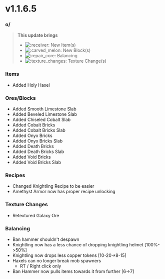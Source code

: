 # v1.1.6.5

### o/

> **This update brings**
>
> * ![:receiver:](https://cdn.discordapp.com/emojis/1172373820590526505.webp?size=56\&quality=lossless) New Item(s)
> * <img src="https://cdn.discordapp.com/emojis/1157847908905926747.webp?size=56&#x26;quality=lossless" alt=":carved_melon:" data-size="line"> New Block(s)
> * ![:repair\_core:](https://cdn.discordapp.com/emojis/1172377906463375421.webp?size=56\&quality=lossless)﻿ Balancing
> * <img src="https://cdn.discordapp.com/emojis/1175923191869345873.webp?size=56&#x26;quality=lossless" alt=":texture_changes:" data-size="line"> Texture Change(s)

### **Items**

* Added Holy Haxel

### **Ores/Blocks**

* Added Smooth Limestone Slab
* Added Beveled Limestone Slab
* Added Chiseled Cobalt Slab
* Added Cobalt Bricks
* Added Cobalt Bricks Slab
* Added Onyx Bricks
* Added Onyx Bricks Slab
* Added Death Bricks
* Added Death Bricks Slab
* Added Void Bricks
* Added Void Bricks Slab

### **Recipes**

* Changed Knightling Recipe to be easier
* Amethyst Armor now has proper recipe unlocking

### **Texture Changes**

* Retextured Galaxy Ore

### **Balancing**

* Ban hammer shouldn't despawn
* Knightling now has a less chance of dropping knightling helmet \[100%->50%]
* Knightling now drops less copper tokens \[10-20->8-15]
* Haxels can no longer break mob spawners
  * RT / Right click only
* Ban Hammer now pulls items towards it from further \[6->7]
